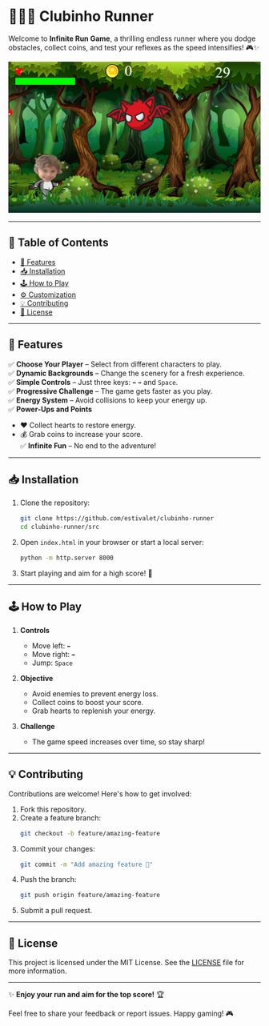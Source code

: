 # 🏃‍♂️💨 Clubinho Runner

Welcome to **Infinite Run Game**, a thrilling endless runner where you dodge obstacles, collect coins, and test your reflexes as the speed intensifies! 🎮✨  

![Gameplay Screenshot](game.jpg)

---

## 📝 Table of Contents  
- [🌟 Features](#-features)  
- [📥 Installation](#-installation)  
- [🕹️ How to Play](#-how-to-play)  
- [⚙️ Customization](#%EF%B8%8F-customization)  
- [💡 Contributing](#-contributing)  
- [📜 License](#-license)  

---

## 🌟 Features  

✅ **Choose Your Player** – Select from different characters to play.  
✅ **Dynamic Backgrounds** – Change the scenery for a fresh experience.  
✅ **Simple Controls** – Just three keys: `⬅️` `➡️` and `Space`.  
✅ **Progressive Challenge** – The game gets faster as you play.  
✅ **Energy System** – Avoid collisions to keep your energy up.  
✅ **Power-Ups and Points**  
   - ❤️ Collect hearts to restore energy.  
   - 💰 Grab coins to increase your score.  
✅ **Infinite Fun** – No end to the adventure!  

---

## 📥 Installation  

1. Clone the repository:  
   ```bash
   git clone https://github.com/estivalet/clubinho-runner
   cd clubinho-runner/src
   ```

2. Open `index.html` in your browser or start a local server:  
   ```bash
   python -m http.server 8000
   ```

3. Start playing and aim for a high score! 🎉  

---

## 🕹️ How to Play  

1. **Controls**  
   - Move left: `⬅️`  
   - Move right: `➡️`  
   - Jump: `Space`  

2. **Objective**  
   - Avoid enemies to prevent energy loss.  
   - Collect coins to boost your score.  
   - Grab hearts to replenish your energy.  

3. **Challenge**  
   - The game speed increases over time, so stay sharp!  

---

## 💡 Contributing  

Contributions are welcome! Here's how to get involved:  

1. Fork this repository.  
2. Create a feature branch:  
   ```bash
   git checkout -b feature/amazing-feature
   ```  
3. Commit your changes:  
   ```bash
   git commit -m "Add amazing feature 🎉"
   ```  
4. Push the branch:  
   ```bash
   git push origin feature/amazing-feature
   ```  
5. Submit a pull request.  

---

## 📜 License  

This project is licensed under the MIT License. See the [LICENSE](LICENSE) file for more information.  

---

✨ **Enjoy your run and aim for the top score!** 🏆  

Feel free to share your feedback or report issues. Happy gaming! 🎮
